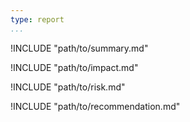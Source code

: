 ```yaml
---
type: report
...
```


!INCLUDE "path/to/summary.md"

!INCLUDE "path/to/impact.md"

!INCLUDE "path/to/risk.md"

!INCLUDE "path/to/recommendation.md"
